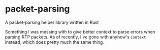 # packet-parsing
A packet-parsing helper library written in Rust

Something I was messing with to give better context to parse errors when parsing RTP packets.  As of recently,
I've gone with anyhow's `context` instead, which does pretty much the same thing.
